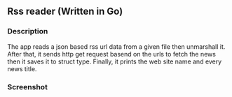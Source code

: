 ## Rss reader (Written in Go)
### Description
The app reads a json based rss url data from a given file then unmarshall it. After that, it sends http get request basend on the urls to fetch the news then it saves it to struct type. Finally, it prints the web site name and every news title.

### Screenshot

